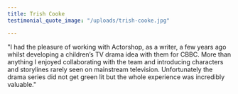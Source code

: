 ```yaml
---
title: Trish Cooke
testimonial_quote_image: "/uploads/trish-cooke.jpg"

---
```

"I had the pleasure of working with Actorshop, as a writer, a few years ago whilst developing a children’s TV drama idea with them for CBBC. More than anything I enjoyed collaborating with the team and introducing characters and storylines rarely seen on mainstream television. Unfortunately the drama series did not get green lit but the whole experience was incredibly valuable."